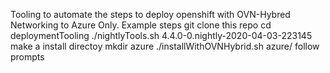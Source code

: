 Tooling to automate the steps to deploy openshift with OVN-Hybred Networking to Azure Only.
Example steps
git clone this repo
cd deploymentTooling
./nightlyTools.sh 4.4.0-0.nightly-2020-04-03-223145
make a install directoy
mkdir azure
./installWithOVNHybrid.sh azure/
follow prompts
